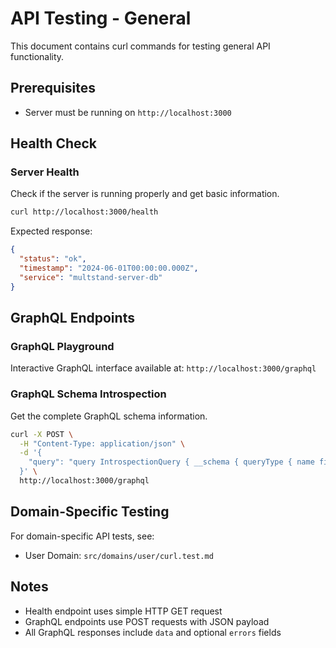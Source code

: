 # API Testing - General

This document contains curl commands for testing general API functionality.

## Prerequisites

- Server must be running on `http://localhost:3000`

## Health Check

### Server Health

Check if the server is running properly and get basic information.

```bash
curl http://localhost:3000/health
```

Expected response:
```json
{
  "status": "ok",
  "timestamp": "2024-06-01T00:00:00.000Z",
  "service": "multstand-server-db"
}
```

## GraphQL Endpoints

### GraphQL Playground

Interactive GraphQL interface available at: `http://localhost:3000/graphql`

### GraphQL Schema Introspection

Get the complete GraphQL schema information.

```bash
curl -X POST \
  -H "Content-Type: application/json" \
  -d '{
    "query": "query IntrospectionQuery { __schema { queryType { name fields { name type { name kind } } } mutationType { name fields { name type { name kind } } } } }"
  }' \
  http://localhost:3000/graphql
```

## Domain-Specific Testing

For domain-specific API tests, see:
- User Domain: `src/domains/user/curl.test.md`

## Notes

- Health endpoint uses simple HTTP GET request
- GraphQL endpoints use POST requests with JSON payload
- All GraphQL responses include `data` and optional `errors` fields 